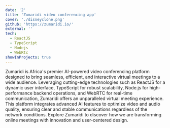 ```yaml
---
date: '2'
title: 'Zumaridi video conferencing app'
cover: './disneyclone.png'
github: 'https://zumaridi.io/'
external: ''
tech:
  - ReactJS
  - TypeScript
  - Nodejs
  - WebRtc
showInProjects: true
---
```


Zumaridi is Africa's premier AI-powered video conferencing platform designed to bring seamless, efficient, and interactive virtual meetings to a wide audience. Leveraging cutting-edge technologies such as ReactJS for a dynamic user interface, TypeScript for robust scalability, Node.js for high-performance backend operations, and WebRTC for real-time communication, Zumaridi offers an unparalleled virtual meeting experience. This platform integrates advanced AI features to optimize video and audio quality, ensuring clear and stable communications regardless of the network conditions. Explore Zumaridi to discover how we are transforming online meetings with innovation and user-centered design.
